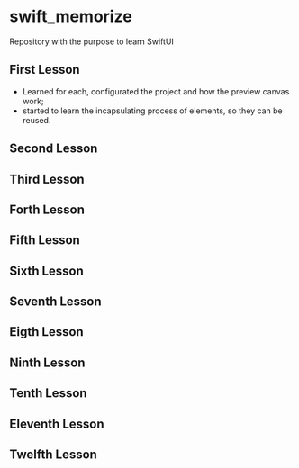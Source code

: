 # swift_memorize
Repository with the purpose to learn SwiftUI

## First Lesson
* Learned for each, configurated the project and how the preview canvas work;
* started to learn the incapsulating process of elements, so they can be reused. 

## Second Lesson

## Third Lesson

## Forth Lesson

## Fifth Lesson

## Sixth Lesson

## Seventh Lesson

## Eigth Lesson

## Ninth Lesson

## Tenth Lesson

## Eleventh Lesson

## Twelfth Lesson
